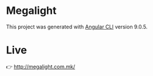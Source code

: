 # Megalight

This project was generated with [Angular CLI](https://github.com/angular/angular-cli) version 9.0.5.

# Live
👉 http://megalight.com.mk/
